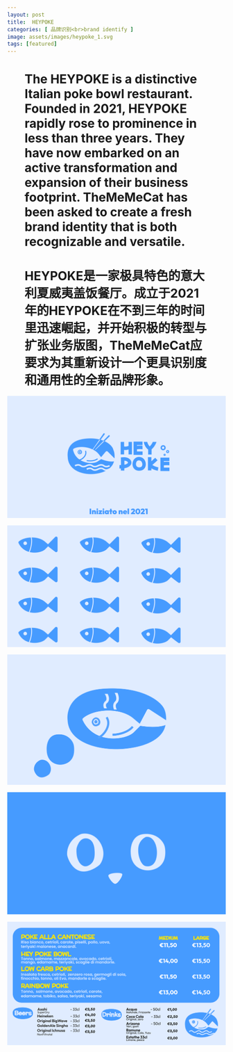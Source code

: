 ```yaml
---
layout: post
title:  HEYPOKE
categories: [ 品牌识别<br>brand identify ]
image: assets/images/heypoke_1.svg
tags: [featured]
---
```

<figure class="half">
<h1>The HEYPOKE is a distinctive Italian poke bowl restaurant. Founded in 2021, HEYPOKE rapidly rose to prominence in less than three years. They have now embarked on an active transformation and expansion of their business footprint. TheMeMeCat has been asked to create a fresh brand identity that is both recognizable and versatile.</h1>
<h1>HEYPOKE是一家极具特色的意大利夏威夷盖饭餐厅。成立于2021年的HEYPOKE在不到三年的时间里迅速崛起，并开始积极的转型与扩张业务版图，TheMeMeCat应要求为其重新设计一个更具识别度和通用性的全新品牌形象。</h1>
</figure>

![](/assets/images/heypoke_2.svg)

![](/assets/images/heypoke_3.svg)

![](/assets/images/heypoke_4.svg)

![](/assets/images/heypoke_5.svg)

![](/assets/images/heypoke_6.svg)
